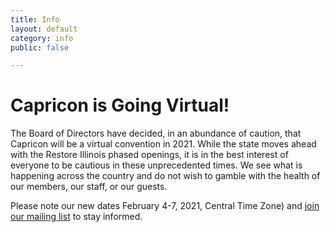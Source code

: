 ```yaml
---
title: Info
layout: default
category: info
public: false

---
```

# Capricon is Going Virtual!

The Board of Directors have decided, in an abundance of caution, that Capricon will be a virtual convention in 2021. While the state moves ahead with the Restore Illinois phased openings, it is in the best interest of everyone to be cautious in these unprecedented times. We see what is happening across the country and do not wish to gamble with the health of our members, our staff, or our guests.

Please note our new dates February 4-7, 2021, Central Time Zone) and [join our mailing list](https://mailchi.mp/e5d9926024e7/capricon-mailing-list) to stay informed.